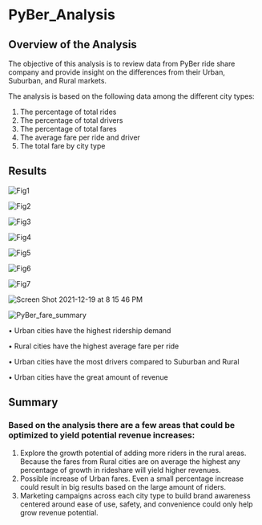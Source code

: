 # PyBer_Analysis

## Overview of the Analysis
The objective of this analysis is to review data from PyBer ride share company and provide insight on the differences from their Urban, Suburban, and Rural markets.

The analysis is based on the following data among the different city types:

1. The percentage of total rides
2. The percentage of total drivers
3. The percentage of total fares
4. The average fare per ride and driver
5. The total fare by city type

## Results

![Fig1](https://user-images.githubusercontent.com/93485455/146709356-c3b43f01-eaa9-49e8-abfe-028b433b2952.jpg)

![Fig2](https://user-images.githubusercontent.com/93485455/146709405-6969e62a-3a81-46b2-91b2-2d92b9d42f81.jpg)

![Fig3](https://user-images.githubusercontent.com/93485455/146709416-1719c65e-57ff-4d17-9658-98cc5198abdb.jpg)

![Fig4](https://user-images.githubusercontent.com/93485455/146709424-22182997-e74b-4b28-ba72-1bbe949bbfb6.jpg)

![Fig5](https://user-images.githubusercontent.com/93485455/146709470-d6f87580-0644-464f-80ad-9e9660b45f0e.jpg)

![Fig6](https://user-images.githubusercontent.com/93485455/146709485-8cc798f3-ac66-48cb-bb69-8c45da293c43.jpg)

![Fig7](https://user-images.githubusercontent.com/93485455/146709493-99d175cd-4c3b-4eff-9311-3f5a2c937658.jpg)

![Screen Shot 2021-12-19 at 8 15 46 PM](https://user-images.githubusercontent.com/93485455/146702677-07e9c1ac-4a3d-4953-a92b-85919689d61a.png)

![PyBer_fare_summary](https://user-images.githubusercontent.com/93485455/146702695-7973a41e-0153-4f3b-b075-42e2aa563088.png)

• Urban cities have the highest ridership demand

• Rural cities have the highest average fare per ride

• Urban cities have the most drivers compared to Suburban and Rural

• Urban cities have the great amount of revenue



## Summary

### Based on the analysis there are a few areas that could be optimized to yield potential revenue increases:

1. Explore the growth potential of adding more riders in the rural areas. Because the fares from Rural cities are on average the highest any percentage of growth in    rideshare will yield higher revenues.
2. Possible increase of Urban fares. Even a small percentage increase could result in big results based on the large amount of riders.
3. Marketing campaigns across each city type to build brand awareness centered around ease of use, safety, and convenience could only help grow revenue potential.
